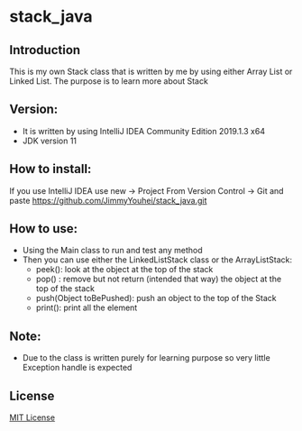 # stack_java

##  Introduction 
This is my own Stack class that is written by me by using either Array List or Linked List. The purpose is to learn more about Stack  
##  Version: 
-	It is written by using IntelliJ IDEA Community Edition 2019.1.3 x64
-	JDK version 11
##	How to install:
If you use IntelliJ IDEA use new -> Project From Version Control -> Git and paste https://github.com/JimmyYouhei/stack_java.git
##	How to use: 
-	Using the Main class to run and test any method 
-	Then you can use either the LinkedListStack class or the ArrayListStack: 
    -	peek(): look at the object at the top of the stack 
    -	pop() : remove but not return (intended that way) the object at the top of the stack 
    -	push(Object toBePushed): push an object to the top of the Stack  
    -	print(): print all the element
##	Note:
-	Due to the class is written purely for learning purpose so very little Exception handle is expected 
##	License 
[MIT License](https://github.com/JimmyYouhei/stack_java/blob/master/LICENSE)
